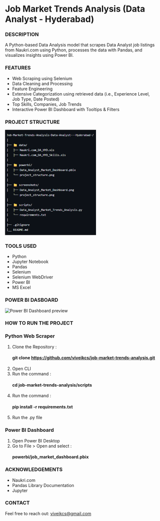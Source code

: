 # **Job Market Trends Analysis (Data Analyst - Hyderabad)**

### **DESCRIPTION**

A Python-based Data Analysis model that scrapes Data Analyst job listings from Naukri.com using Python, processes the data with Pandas, and visualizes insights using Power BI.

### **FEATURES**

- Web Scraping using Selenium
- Data Cleaning and Processing
- Feature Engineering
- Extensive Categorization using retrieved data (i.e., Experience Level, Job Type, Date Posted)
- Top Skills, Companies, Job Trends
- Interactive Power BI Dashboard with Tooltips & Filters

### **PROJECT STRUCTURE**

<img src="screenshots/project_structure.png" width="300" alt="GitHub Project Structure">

### **TOOLS USED**

- Python
- Jupyter Notebook
- Pandas
- Selenium
- Selenium WebDriver
- Power BI
- MS Excel

### **POWER BI DASBOARD**

<img src="screenshots/power_bi_dashboard.png" width="300" alt="Power BI Dashboard preview">

### **HOW TO RUN THE PROJECT**

### Python Web Scraper

1. Clone the Repository :
   #### git clone https://github.com/viveikcs/job-market-trends-analysis.git
2. Open CLI
3. Run the command :
   #### cd job-market-trends-analysis/scripts
4. Run the command :
   #### pip install -r requirements.txt
5. Run the .py file

### Power BI Dashboard

1. Open Power BI Desktop
2. Go to File > Open and select :
   #### powerbi/job_market_dashboard.pbix

### **ACKNOWLEDGEMENTS**

- Naukri.com
- Pandas Library Documentation
- Jupyter

### **CONTACT**
Feel free to reach out: viveikcs@gmail.com
